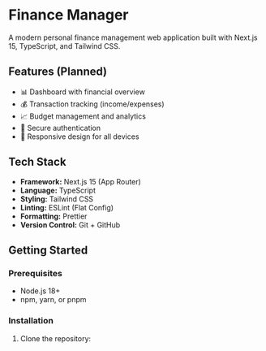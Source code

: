 # Finance Manager

A modern personal finance management web application built with Next.js 15, TypeScript, and Tailwind CSS.

## Features (Planned)

- 📊 Dashboard with financial overview
- 💰 Transaction tracking (income/expenses)
- 📈 Budget management and analytics
- 🔐 Secure authentication
- 📱 Responsive design for all devices

## Tech Stack

- **Framework:** Next.js 15 (App Router)
- **Language:** TypeScript
- **Styling:** Tailwind CSS
- **Linting:** ESLint (Flat Config)
- **Formatting:** Prettier
- **Version Control:** Git + GitHub

## Getting Started

### Prerequisites

- Node.js 18+ 
- npm, yarn, or pnpm

### Installation

1. Clone the repository:
